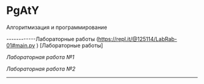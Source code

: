 # PgAtY
Алгоритмизация и программирование 
 
------------Лабораторные работы 
  (https://repl.it/@125114/LabRab-01#main.py ) [Лабораторные работы]
 
_Лабораторная работа №1_ 
    
_Лабораторная работа  №2_
 
 
 
______
